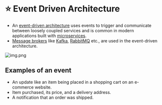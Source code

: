 # :star: Event Driven Architecture
- An [event-driven architecture](https://aws.amazon.com/event-driven-architecture/) uses events to trigger and communicate between loosely coupled services and is common in modern applications built with [microservices](../../1_MicroServicesSOA).
- [Message brokers](../../4_MessageBrokers) like [Kafka](../../4_MessageBrokers/Kafka/Readme.md), [RabbitMQ](../../4_MessageBrokers/RabbitMQ.md) etc., are used in the event-driven architecture.

![img.png](https://docs.aws.amazon.com/whitepapers/latest/microservices-on-aws/images/image8.png)

## Examples of an event
- An update like an item being placed in a shopping cart on an e-commerce website.
- Item purchased, its price, and a delivery address.
- A notification that an order was shipped.